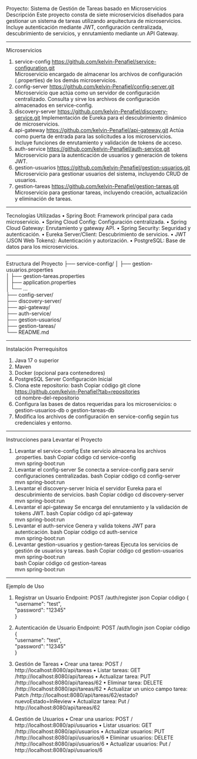 Proyecto: Sistema de Gestión de Tareas basado en Microservicios
Descripción
Este proyecto consta de siete microservicios diseñados para gestionar un sistema de tareas utilizando arquitectura de microservicios. Incluye autenticación mediante JWT, configuración centralizada, descubrimiento de servicios, y enrutamiento mediante un API Gateway.
________________________________________
Microservicios
1.	service-config
https://github.com/kelvin-Penafiel/service-configuration.git  
Microservicio encargado de almacenar los archivos de configuración (.properties) de los demás microservicios.
2.	config-server
https://github.com/kelvin-Penafiel/config-server.git 
Microservicio que actúa como un servidor de configuración centralizado. Consulta y sirve los archivos de configuración almacenados en service-config.
3.	discovery-server
 https://github.com/kelvin-Penafiel/discovery-service.git 
Implementación de Eureka para el descubrimiento dinámico de microservicios.
4.	api-gateway
https://github.com/kelvin-Penafiel/api-gateway.git 
Actúa como puerta de entrada para las solicitudes a los microservicios. Incluye funciones de enrutamiento y validación de tokens de acceso.
5.	auth-service
https://github.com/kelvin-Penafiel/auth-service.git 
Microservicio para la autenticación de usuarios y generación de tokens JWT.
6.	gestion-usuarios
https://github.com/kelvin-Penafiel/gestion-usuarios.git 
Microservicio para gestionar usuarios del sistema, incluyendo CRUD de usuarios.
7.	gestion-tareas
https://github.com/kelvin-Penafiel/gestion-tareas.git 
Microservicio para gestionar tareas, incluyendo creación, actualización y eliminación de tareas.
________________________________________
Tecnologías Utilizadas
•	Spring Boot: Framework principal para cada microservicio.
•	Spring Cloud Config: Configuración centralizada.
•	Spring Cloud Gateway: Enrutamiento y gateway API.
•	Spring Security: Seguridad y autenticación.
•	Eureka Server/Client: Descubrimiento de servicios.
•	JWT (JSON Web Tokens): Autenticación y autorización.
•	PostgreSQL: Base de datos para los microservicios.
________________________________________

Estructura del Proyecto
├── service-config/
│   ├── gestion-usuarios.properties  
│   ├── gestion-tareas.properties  
│   ├── application.properties  
│   └── ...  
├── config-server/  
├── discovery-server/  
├── api-gateway/  
├── auth-service/  
├── gestion-usuarios/  
├── gestion-tareas/  
└── README.md  
________________________________________
Instalación
Prerrequisitos
1.	Java 17 o superior
2.	Maven
3.	Docker (opcional para contenedores)
4.	PostgreSQL Server
Configuración Inicial
1.	Clona este repositorio:
bash
Copiar código
git clone https://github.com/kelvin-Penafiel?tab=repositories  
cd nombre-del-repositorio  
2.	Configura las bases de datos requeridas para los microservicios:
o	gestion-usuarios-db
o	gestion-tareas-db
3.	Modifica los archivos de configuración en service-config según tus credenciales y entorno.
________________________________________
Instrucciones para Levantar el Proyecto
1. Levantar el service-config
Este servicio almacena los archivos .properties.
bash
Copiar código
cd service-config  
mvn spring-boot:run  
2. Levantar el config-server
Se conecta a service-config para servir configuraciones centralizadas.
bash
Copiar código
cd config-server  
mvn spring-boot:run  
3. Levantar el discovery-server
Inicia el servidor Eureka para el descubrimiento de servicios.
bash
Copiar código
cd discovery-server  
mvn spring-boot:run  
4. Levantar el api-gateway
Se encarga del enrutamiento y la validación de tokens JWT.
bash
Copiar código
cd api-gateway  
mvn spring-boot:run  
5. Levantar el auth-service
Genera y valida tokens JWT para autenticación.
bash
Copiar código
cd auth-service  
mvn spring-boot:run  
6. Levantar gestion-usuarios y gestion-tareas
Ejecuta los servicios de gestión de usuarios y tareas.
bash
Copiar código
cd gestion-usuarios  
mvn spring-boot:run  
bash
Copiar código
cd gestion-tareas  
mvn spring-boot:run  
________________________________________
Ejemplo de Uso
1. Registrar un Usuario
Endpoint: POST /auth/register
json
Copiar código
{  
  "username": "test",  
  "password": "12345"  
}  
2. Autenticación de Usuario
Endpoint: POST /auth/login
json
Copiar código
{  
 "username": "test",  
  "password": "12345"  
}  
3. Gestión de Tareas
•	Crear una tarea: POST / http://localhost:8080/api/tareas
•	Listar tareas: GET /http://localhost:8080/api/tareas
•	Actualizar tarea: PUT /http://localhost:8080/api/tareas/62
•	Eliminar tarea: DELETE /http://localhost:8080/api/tareas/62
•	Actualizar un unico campo tarea: Patch /http://localhost:8080/api/tareas/62/estado?nuevoEstado=InReview
•	Actualizar tarea: Put / http://localhost:8080/api/tareas/62

5. Gestión de Usuarios
•	Crear una usarios: POST / http://localhost:8080/api/usuarios
•	Listar usuarios: GET /http://localhost:8080/api/usuarios
•	Actualizar usuarios: PUT /http://localhost:8080/api/usuarios/6
•	Eliminar usuarios: DELETE /http://localhost:8080/api/usuarios/6
•	Actualizar usuarios: Put / http://localhost:8080/api/usuarios/6
